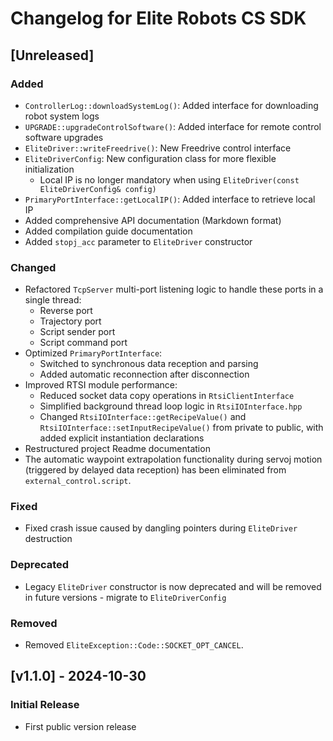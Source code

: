 # Changelog for Elite Robots CS SDK

## [Unreleased]

### Added
- `ControllerLog::downloadSystemLog()`: Added interface for downloading robot system logs
- `UPGRADE::upgradeControlSoftware()`: Added interface for remote control software upgrades
- `EliteDriver::writeFreedrive()`: New Freedrive control interface
- `EliteDriverConfig`: New configuration class for more flexible initialization
  - Local IP is no longer mandatory when using `EliteDriver(const EliteDriverConfig& config)`
- `PrimaryPortInterface::getLocalIP()`: Added interface to retrieve local IP
- Added comprehensive API documentation (Markdown format)
- Added compilation guide documentation
- Added `stopj_acc` parameter to `EliteDriver` constructor

### Changed
- Refactored `TcpServer` multi-port listening logic to handle these ports in a single thread:
  - Reverse port
  - Trajectory port
  - Script sender port
  - Script command port
- Optimized `PrimaryPortInterface`:
  - Switched to synchronous data reception and parsing
  - Added automatic reconnection after disconnection
- Improved RTSI module performance:
  - Reduced socket data copy operations in `RtsiClientInterface`
  - Simplified background thread loop logic in `RtsiIOInterface.hpp`
  - Changed `RtsiIOInterface::getRecipeValue()` and `RtsiIOInterface::setInputRecipeValue()` from private to public, with added explicit instantiation declarations
- Restructured project Readme documentation
- The automatic waypoint extrapolation functionality during servoj motion (triggered by delayed data reception) has been eliminated from `external_control.script`.

### Fixed
- Fixed crash issue caused by dangling pointers during `EliteDriver` destruction

### Deprecated
- Legacy `EliteDriver` constructor is now deprecated and will be removed in future versions - migrate to `EliteDriverConfig`

### Removed
- Removed `EliteException::Code::SOCKET_OPT_CANCEL`.

## [v1.1.0] - 2024-10-30
### Initial Release
- First public version release